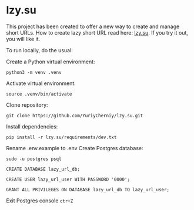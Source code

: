 # lzy.su #

This project has been created to offer a new way to create and manage short URLs. How to create lazy short URL read here: [lzy.su](https://lzy.su/). If you try it out, you will like it.

To run locally, do the usual:

Create a Python virtual environment:
```
python3 -m venv .venv
```
Activate virtual environment:
```
source .venv/bin/activate
```
Clone repository:
```
git clone https://github.com/YuriyCherniy/lzy.su.git
```
Install dependencies:
```
pip install -r lzy.su/requirements/dev.txt
```
Rename .env.example to .env
Create Postgres database:
```
sudo -u postgres psql
```
```
CREATE DATABASE lazy_url_db;
```
```
CREATE USER lazy_url_user WITH PASSWORD '0000';
```
```
GRANT ALL PRIVILEGES ON DATABASE lazy_url_db TO lazy_url_user;
```
Exit Postgres console ```ctr+Z```